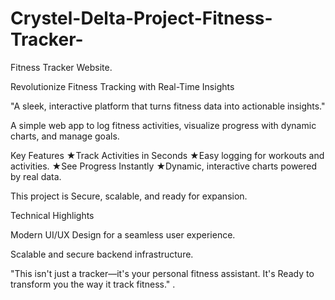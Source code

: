 # Crystel-Delta-Project-Fitness-Tracker-

Fitness Tracker Website.

Revolutionize Fitness Tracking with Real-Time Insights

"A sleek, interactive platform that turns fitness data into actionable insights."

A simple web app to log fitness activities, visualize progress with dynamic charts, and manage goals.

Key Features 
    ★Track Activities in Seconds
    ★Easy logging for workouts and             activities.
    ★See Progress Instantly
    ★Dynamic, interactive charts powered       by real data.

This project is Secure, scalable, and ready for expansion.

Technical Highlights

Modern UI/UX Design for a seamless user experience.

Scalable and secure backend infrastructure.

"This isn't just a tracker—it's your personal fitness assistant. It's Ready to transform you the way it track fitness."
.
